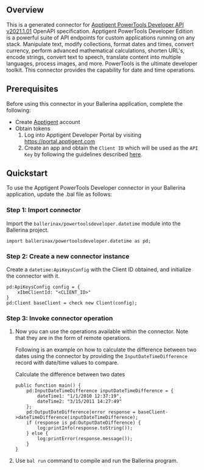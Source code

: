 ## Overview

This is a generated connector for [Apptigent PowerTools Developer API v2021.1.01](https://portal.apptigent.com/node/612) OpenAPI specification. 
Apptigent PowerTools Developer Edition is a powerful suite of API endpoints for custom applications running on any stack. 
Manipulate text, modify collections, format dates and times, convert currency, perform advanced mathematical calculations, shorten URL's, encode strings, convert text to speech, translate content into multiple languages, process images, and more. 
PowerTools is the ultimate developer toolkit. 
This connector provides the capability for date and time operations.

## Prerequisites

Before using this connector in your Ballerina application, complete the following:

* Create [Apptigent](https://portal.apptigent.com/user/register) account
* Obtain tokens
    1. Log into Apptigent Developer Portal by visiting https://portal.apptigent.com
    2. Create an app and obtain the `Client ID` which will be used as the `API Key` by following the guidelines described [here]((https://portal.apptigent.com/start)).
 
## Quickstart

To use the Apptigent PowerTools Developer connector in your Ballerina application, update the .bal file as follows:

### Step 1: Import connector
Import the `ballerinax/powertoolsdeveloper.datetime` module into the Ballerina project.
```ballerina
import ballerinax/powertoolsdeveloper.datetime as pd;
```

### Step 2: Create a new connector instance
Create a `datetime:ApiKeysConfig` with the Client ID obtained, and initialize the connector with it. 
```ballerina
pd:ApiKeysConfig config = {
    xIbmClientId: "<CLIENT_ID>"
}
pd:Client baseClient = check new Client(config);
```

### Step 3: Invoke connector operation
1. Now you can use the operations available within the connector. Note that they are in the form of remote operations.

    Following is an example on how to calculate the difference between two dates using the connector by providing the `InputDateTimeDifference` record with date/time values to compare.

    Calculate the difference between two dates

    ```ballerina
    public function main() {
        pd:InputDateTimeDifference inputDateTimeDifference = {
            dateTime1: "1/1/2010 12:37:19",
            dateTime2: "3/15/2011 14:27:49"
        };
        pd:OutputDateDifference|error response = baseClient->dateTimeDifference(inputDateTimeDifference);
        if (response is pd:OutputDateDifference) {
            log:printInfo(response.toString());
        } else {
            log:printError(response.message());
        }
    }
    ``` 

2. Use `bal run` command to compile and run the Ballerina program. 

